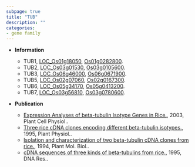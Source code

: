 ```yaml
---
subpage: true
title: "TUB"
description: ""
categories:
- gene family
---
```


* **Information**  
    + TUB1, [LOC_Os01g18050](http://rice.plantbiology.msu.edu/cgi-bin/ORF_infopage.cgi?orf=LOC_Os01g18050), [Os01g0282800](http://rapdb.dna.affrc.go.jp/viewer/gbrowse_details/irgsp1?name=Os01g0282800).
    + TUB2, [LOC_Os03g01530](http://rice.plantbiology.msu.edu/cgi-bin/ORF_infopage.cgi?orf=LOC_Os03g01530), [Os03g0105600](http://rapdb.dna.affrc.go.jp/viewer/gbrowse_details/irgsp1?name=Os03g0105600).
    + TUB3, [LOC_Os06g46000](http://rice.plantbiology.msu.edu/cgi-bin/ORF_infopage.cgi?orf=LOC_Os06g46000), [Os06g0671900](http://rapdb.dna.affrc.go.jp/viewer/gbrowse_details/irgsp1?name=Os06g0671900).
    + TUB5, [LOC_Os02g07060](http://rice.plantbiology.msu.edu/cgi-bin/ORF_infopage.cgi?orf=LOC_Os02g07060), [Os02g0167300](http://rapdb.dna.affrc.go.jp/viewer/gbrowse_details/irgsp1?name=Os02g0167300).
    + TUB6, [LOC_Os05g34170](http://rice.plantbiology.msu.edu/cgi-bin/ORF_infopage.cgi?orf=LOC_Os05g34170), [Os05g0413200](http://rapdb.dna.affrc.go.jp/viewer/gbrowse_details/irgsp1?name=Os05g0413200).
    + TUB7, [LOC_Os03g56810](http://rice.plantbiology.msu.edu/cgi-bin/ORF_infopage.cgi?orf=LOC_Os03g56810), [Os03g0780600](http://rapdb.dna.affrc.go.jp/viewer/gbrowse_details/irgsp1?name=Os03g0780600).

* **Publication**  
    + [Expression Analyses of beta-tubulin Isotype Genes in Rice.](http://www.ncbi.nlm.nih.gov/pubmed?term=Expression+Analyses+of+beta-tubulin+Isotype+Genes+in+Rice.%5BTitle%5D), 2003, Plant Cell Physiol..
    + [Three rice cDNA clones encoding different beta-tubulin isotypes.](http://www.ncbi.nlm.nih.gov/pubmed?term=Three+rice+cDNA+clones+encoding+different+beta-tubulin+isotypes.%5BTitle%5D), 1995, Plant Physiol..
    + [Isolation and characterization of two beta-tubulin cDNA clones from rice.](http://www.ncbi.nlm.nih.gov/pubmed?term=Isolation+and+characterization+of+two+beta-tubulin+cDNA+clones+from+rice.%5BTitle%5D), 1994, Plant Mol. Biol..
    + [cDNA sequences of three kinds of beta-tubulins from rice.](http://www.ncbi.nlm.nih.gov/pubmed?term=cDNA+sequences+of+three+kinds+of+beta-tubulins+from+rice.%5BTitle%5D), 1995, DNA Res..


